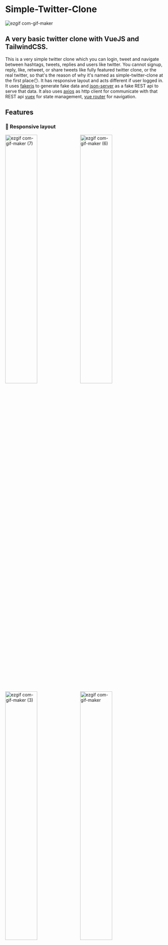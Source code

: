 # Simple-Twitter-Clone

![ezgif com-gif-maker](https://user-images.githubusercontent.com/26392038/127730836-c90309a1-2dc9-487f-bf6e-3a1c7b8baeca.gif)


## A very basic twitter clone with VueJS and TailwindCSS.

This is a very simple twitter clone which you can login, tweet and navigate between hashtags, tweets, replies and users like twitter. You cannot signup, reply, like, retweet, or share tweets like fully featured twitter clone, or the real twitter, so that's the reason of why it's named as simple-twitter-clone at the first place😶. It has responsive layout and acts different if user logged in. It uses [fakerjs](github.com/Marak/Faker.js) to generate fake data and [json-server](https://github.com/typicode/json-server) as a fake REST api to serve that data. It also uses [axios](https://github.com/axios/axios) as http client for communicate with that REST api [vuex](https://vuex.vuejs.org/) for state management, [vue router](https://router.vuejs.org/) for navigation.  

## Features 
### 📱 Responsive layout
<p  float="left">
<img alt="ezgif com-gif-maker (7)" src="https://user-images.githubusercontent.com/26392038/127731798-de82e5bc-fe62-4751-83a6-4f1dccddfb66.gif" width="45%">
&nbsp
<img alt="ezgif com-gif-maker (6)" src="https://user-images.githubusercontent.com/26392038/127732868-4b7eba02-793c-43f7-abf2-f047d9d69718.gif" width="45%">
</p>
<p  float="left">
<img alt="ezgif com-gif-maker (3)" src="https://user-images.githubusercontent.com/26392038/127732326-78de1270-d3c6-4eb6-9fc7-d14de260e4d6.gif" width="45%">
&nbsp
<img alt="ezgif com-gif-maker" src="https://user-images.githubusercontent.com/26392038/127732929-1fa519f3-e289-4925-baba-82aab3b5fc63.gif" width="45%">
</p>

### 🤓 A little bit unrealistic login mechanism.

To be able to simulate login mechanism without using auth libraries, plain text username and password is hardcoded to db. Since it doesn't have a real login mechanism if the username and password which is provided by user matches with the ones at db, it returns a user object instead of auth tokens. So it doesn't have a real login mechanism. To be able to login, you can use "Admin" as username and "123456" as password. 

![ezgif com-gif-maker (4)](https://user-images.githubusercontent.com/26392038/127732831-13b17959-e767-4b2e-b6c1-af78eae20457.gif)

![ezgif com-gif-maker (8)](https://user-images.githubusercontent.com/26392038/127731830-70169814-2473-40c0-b542-1147c7f87402.gif)


### 👌 Realistic navigation 
![ezgif com-gif-maker](https://user-images.githubusercontent.com/26392038/127732929-1fa519f3-e289-4925-baba-82aab3b5fc63.gif)
### 👮‍♀️ Route guard/ Navigation guard & Redirects
![ezgif com-gif-maker (3)](https://user-images.githubusercontent.com/26392038/127732689-11013683-2bf5-44a9-a670-bdc8a5823ef2.gif)

![ezgif com-gif-maker (2)](https://user-images.githubusercontent.com/26392038/127732485-803928a4-9f8a-4579-8111-9cea35cb4322.gif)

### 📦 Localstorage, fake REST api and Consuming REST api
![ezgif com-gif-maker (5)](https://user-images.githubusercontent.com/26392038/127733121-f1c9c944-783d-4421-8f88-e00bdfc606d1.gif)


## Installation & Usage
To install dependencies
```
npm install 
```
To generate mock data and serve it over via localhost:3000 with json-server
```
npm run generate 
```
For front end stuff run
```
npm run serve
```
from new terminal then navigate localhost:8080 from your browser's adressbar

